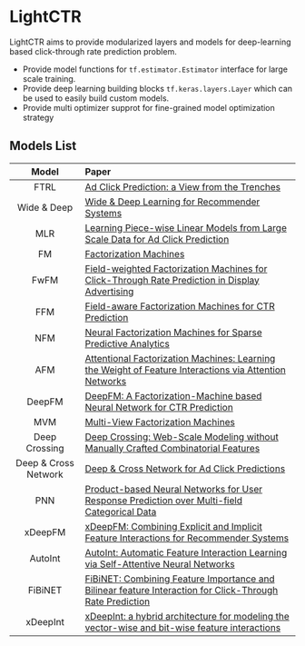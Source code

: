 # LightCTR

LightCTR aims to provide modularized layers and models for deep-learning based click-through rate prediction problem.

- Provide model functions for `tf.estimator.Estimator` interface for large scale training.
- Provide deep learning building blocks `tf.keras.layers.Layer` which can be used to easily build custom models.
- Provide multi optimizer supprot for fine-grained model optimization strategy

## Models List

|                 Model                  | Paper                                                                                                                                                           |
| :------------------------------------: | :-------------------------------------------------------------------------------------------------------------------------------------------------------------- |
|                 FTRL                   | [Ad Click Prediction: a View from the Trenches](https://static.googleusercontent.com/media/research.google.com/en//pubs/archive/41159.pdf)                      |
|             Wide & Deep                | [Wide & Deep Learning for Recommender Systems](https://arxiv.org/pdf/1606.07792.pdf)                                                                            |
|                 MLR                    | [Learning Piece-wise Linear Models from Large Scale Data for Ad Click Prediction](https://arxiv.org/pdf/1704.05194.pdf)                                         |
|                 FM                     | [Factorization Machines](https://www.csie.ntu.edu.tw/~b97053/paper/Rendle2010FM.pdf)                                                                            |
|                 FwFM                   | [Field-weighted Factorization Machines for Click-Through Rate Prediction in Display Advertising](https://arxiv.org/pdf/1806.03514.pdf)                          |
|                 FFM                    | [Field-aware Factorization Machines for CTR Prediction](https://www.csie.ntu.edu.tw/~cjlin/papers/ffm.pdf)                                                      |
|                 NFM                    | [Neural Factorization Machines for Sparse Predictive Analytics](https://arxiv.org/pdf/1708.05027.pdf)                                                           |
|                 AFM                    | [Attentional Factorization Machines: Learning the Weight of Feature Interactions via Attention Networks](https://arxiv.org/pdf/1708.04617.pdf)                  |
|                DeepFM                  | [DeepFM: A Factorization-Machine based Neural Network for CTR Prediction](https://arxiv.org/pdf/1703.04247.pdf)                                                 |
|                 MVM                    | [Multi-View Factorization Machines](https://arxiv.org/pdf/1506.01110.pdf)                                                                                       |
|              Deep Crossing             | [Deep Crossing: Web-Scale Modeling without Manually Crafted Combinatorial Features](https://www.kdd.org/kdd2016/papers/files/adf0975-shanA.pdf)                 |
|          Deep & Cross Network          | [Deep & Cross Network for Ad Click Predictions](https://arxiv.org/pdf/1708.05123.pdf)                                                                           |
|                 PNN                    | [Product-based Neural Networks for User Response Prediction over Multi-field Categorical Data ](https://arxiv.org/pdf/1807.00311.pdf)                           |
|               xDeepFM                  | [xDeepFM: Combining Explicit and Implicit Feature Interactions for Recommender Systems](https://arxiv.org/pdf/1803.05170.pdf)                                   |
|               AutoInt                  | [AutoInt: Automatic Feature Interaction Learning via Self-Attentive Neural Networks](https://arxiv.org/pdf/1810.11921.pdf)                                      |
|               FiBiNET                  | [FiBiNET: Combining Feature Importance and Bilinear feature Interaction for Click-Through Rate Prediction](https://arxiv.org/pdf/1905.09433.pdf)                |
|               xDeepInt                 | [xDeepInt: a hybrid architecture for modeling the vector-wise and bit-wise feature interactions](https://dlp-kdd.github.io/assets/pdf/a2-yan.pdf)               |

